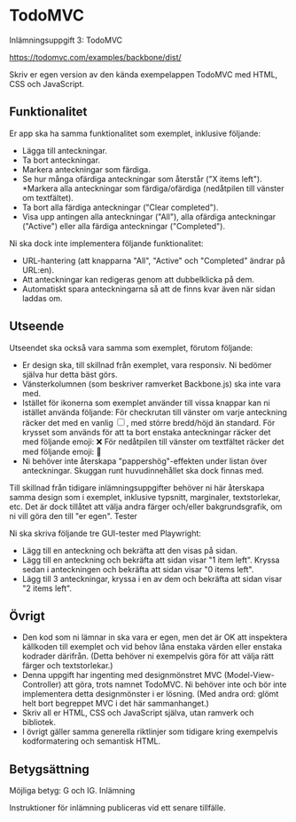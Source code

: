 # TodoMVC

Inlämningsuppgift 3: TodoMVC

https://todomvc.com/examples/backbone/dist/

Skriv er egen version av den kända exempelappen TodoMVC med HTML, CSS och JavaScript.
## Funktionalitet

  Er app ska ha samma funktionalitet som exemplet, inklusive följande:

   * Lägga till anteckningar.
   * Ta bort anteckningar.
   * Markera anteckningar som färdiga.
   * Se hur många ofärdiga anteckningar som återstår ("X items left").
    *Markera alla anteckningar som färdiga/ofärdiga (nedåtpilen till vänster om textfältet).
   * Ta bort alla färdiga anteckningar ("Clear completed").
   * Visa upp antingen alla anteckningar ("All"), alla ofärdiga anteckningar ("Active") eller alla färdiga anteckningar ("Completed").

 Ni ska dock inte implementera följande funktionalitet:

   * URL-hantering (att knapparna "All", "Active" och "Completed" ändrar på URL:en).
   * Att anteckningar kan redigeras genom att dubbelklicka på dem.
   * Automatiskt spara anteckningarna så att de finns kvar även när sidan laddas om.

## Utseende

Utseendet ska också vara samma som exemplet, förutom följande:

   * Er design ska, till skillnad från exemplet, vara responsiv. Ni bedömer själva hur detta bäst görs.
  *  Vänsterkolumnen (som beskriver ramverket Backbone.js) ska inte vara med.
   * Istället för ikonerna som exemplet använder till vissa knappar kan ni istället använda följande:
        För checkrutan till vänster om varje anteckning räcker det med en vanlig <input type="checkbox">, med större bredd/höjd än standard.
        För krysset som används för att ta bort enstaka anteckningar räcker det med följande emoji: ❌
        För nedåtpilen till vänster om textfältet räcker det med följande emoji: 🔽
   * Ni behöver inte återskapa "pappershög"-effekten under listan över anteckningar. Skuggan runt huvudinnehållet ska dock finnas med.

Till skillnad från tidigare inlämningsuppgifter behöver ni här återskapa samma design som i exemplet, inklusive typsnitt, marginaler, textstorlekar, etc. Det är dock tillåtet att välja andra färger och/eller bakgrundsgrafik, om ni vill göra den till "er egen".
Tester

Ni ska skriva följande tre GUI-tester med Playwright:

   * Lägg till en anteckning och bekräfta att den visas på sidan.
   * Lägg till en anteckning och bekräfta att sidan visar "1 item left". Kryssa sedan i anteckningen och bekräfta att sidan visar "0 items left".
   * Lägg till 3 anteckningar, kryssa i en av dem och bekräfta att sidan visar "2 items left".

## Övrigt

  *  Den kod som ni lämnar in ska vara er egen, men det är OK att inspektera källkoden till exemplet och vid behov låna enstaka värden eller enstaka kodrader därifrån. (Detta behöver ni exempelvis göra för att välja rätt färger och textstorlekar.)
   * Denna uppgift har ingenting med designmönstret MVC (Model-View-Controller) att göra, trots namnet TodoMVC. Ni behöver inte och bör inte implementera detta designmönster i er lösning. (Med andra ord: glömt helt bort begreppet MVC i det här sammanhanget.)
  *  Skriv all er HTML, CSS och JavaScript själva, utan ramverk och bibliotek.
  *  I övrigt gäller samma generella riktlinjer som tidigare kring exempelvis kodformatering och semantisk HTML.

## Betygsättning

Möjliga betyg: G och IG.
Inlämning

Instruktioner för inlämning publiceras vid ett senare tillfälle.
